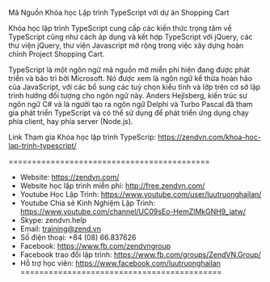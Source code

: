 Mã Nguồn Khóa học Lập trình TypeScript với dự án Shopping Cart

Khóa học lập trình TypeScript cung cấp các kiến thức trọng tâm về TypeScript cũng như cách áp dụng và kết hợp TypeScript với jQuery, các thư viện jQuery, thư viện Javascript mở rộng trong việc xây dựng hoàn chỉnh Project Shopping Cart.

TypeScript là một ngôn ngữ mã nguồn mở miễn phí hiện đang được phát triển và bảo trì bởi Microsoft. Nó được xem là ngôn ngữ kế thừa hoàn hảo của JavaScript, với các bổ sung các tuỳ chọn kiểu tĩnh và lớp trên cơ sở lập trình hướng đối tượng cho ngôn ngữ này. Anders Hejlsberg, kiến trúc sư ngôn ngữ C# và là người tạo ra ngôn ngữ Delphi và Turbo Pascal đã tham gia phát triển TypeScript và có thể sử dụng để phát triển ứng dụng chạy phía client, hay phía server (Node.js).

Link Tham gia Khóa học lập trình TypeScrip: https://zendvn.com/khoa-hoc-lap-trinh-typescript/

===========================================
- Website: https://zendvn.com/
- Website học lập trình miễn phí: http://free.zendvn.com/
- Youtube Học Lập Trình: https://www.youtube.com/user/luutruonghailan/
- Youtube Chia sẻ Kinh Nghiệm Lập Trình: https://www.youtube.com/channel/UC09sEo-HemZlMkGNH9_jatw/
- Skype: zendvn.help
- Email: training@zend.vn
- Số điện thoại: +84 (08) 66.837626
- Facebook: https://www.fb.com/zendvngroup
- Facebook trao đổi lập trình: https://www.fb.com/groups/ZendVN.Group/
- Hỗ trợ học viên: https://www.facebook.com/luutruonghailan
===========================================